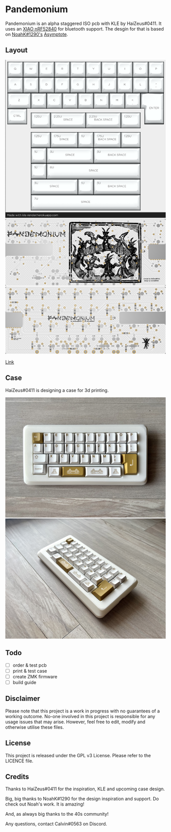 # Pandemonium
 
Pandemonium is an alpha staggered ISO pcb with KLE by HaiZeus#0411. It uses an [XIAO nRF52840](https://www.seeedstudio.com/Seeed-XIAO-BLE-nRF52840-p-5201.html) for bluetooth support. The desgin for that is based on [NoahK#1290's](https://kiserdesigns.bigcartel.com/) [Asymptote](https://github.com/KiserDesigns/Asymptote). 

## Layout

![](https://github.com/calvin-mcd/pandemonium/blob/main/Images/KLE.png)
![](https://github.com/calvin-mcd/pandemonium/blob/main/Images/top.png)
![](https://github.com/calvin-mcd/pandemonium/blob/main/Images/bottom.png)

[Link](http://www.keyboard-layout-editor.com/#/gists/b0a595a186fab9d96212efed305105f0)

## Case

HaiZeus#0411 is designing a case for 3d printing.
  
![](https://github.com/calvin-mcd/pandemonium/blob/main/Images/IMG_1803.jpg)
![](https://github.com/calvin-mcd/pandemonium/blob/main/Images/IMG_1804.jpg)

## Todo

- [ ] order & test pcb
- [ ] print & test case
- [ ] create ZMK firmware
- [ ] build guide

## Disclaimer

Please note that this project is a work in progress with no guarantees of a working outcome. No-one involved in this project is responsible for any usage issues that may arise. However, feel free to edit, modify and otherwise utilise these files.

## License

This project is released under the GPL v3 License. Please refer to the LICENCE file.

## Credits

Thanks to HaiZeus#0411 for the inspiration, KLE and upcoming case design.

Big, big thanks to NoahK#1290 for the design inspiration and support. Do check out Noah's work. It is amazing!

And, as always big thanks to the 40s community!

Any questions, contact Calvin\#0563 on Discord. 
